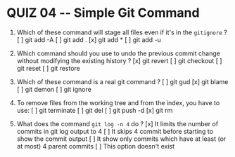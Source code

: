 # QUIZ 04 -- Simple Git Command

1. Which of these command will stage all files even if it's in the `gitignore` ?
   [ ] git add -A
   [ ] git add .
   [x] git add \*
   [ ] git add -u

2. Which command should you use to undo the previous commit change without modifying the existing history ?
   [x] git revert
   [ ] git checkout
   [ ] git reset
   [ ] git restore

3. Which of these command is a real git command ?
   [ ] git gud
   [x] git blame
   [ ] git demon
   [ ] git ignore

4. To remove files from the working tree and from the index, you have to use:
   [ ] git terminate
   [ ] git del
   [ ] git push -d
   [x] git rm

5. What does the command `git log -n 4` do ?
   [x] It limits the number of commits in git log output to 4
   [ ] It skips 4 commit before starting to show the commit output
   [ ] It show only commits which have at least (or at most) 4 parent commits
   [ ] This option doesn't exist
